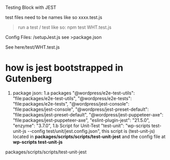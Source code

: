 Testing Block with JEST

test files need to be names like so xxxx.test.js

> run a test / test like so:
npm  test  WHT.test.js 

Config Files:
<HOME>/setupJest.js
see >package.json


See here/test/WHT.test.js


# how is jest bootstrapped in Gutenberg

1. package json:
1.a packages
    "@wordpress/e2e-test-utils": "file:packages/e2e-test-utils",
    "@wordpress/e2e-tests": "file:packages/e2e-tests",
    "@wordpress/jest-console": "file:packages/jest-console",
    "@wordpress/jest-preset-default": "file:packages/jest-preset-default",
    "@wordpress/jest-puppeteer-axe": "file:packages/jest-puppeteer-axe",
    "eslint-plugin-jest": "21.5.0",
    "enzyme": "3.7.0",
1.b Script for Unit-Test
  "test-unit": "wp-scripts test-unit-js --config test/unit/jest.config.json",
  this script is (test-unit-js) located in **packages/scripts/scripts/test-unit-jest** and the config file
  at **wp-scripts test-unit-js**

packages/scripts/scripts/test-unit-jest